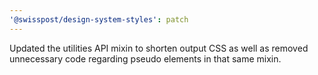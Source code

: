 ```yaml
---
'@swisspost/design-system-styles': patch
---
```


Updated the utilities API mixin to shorten output CSS as well as removed unnecessary code regarding pseudo elements in that same mixin.
